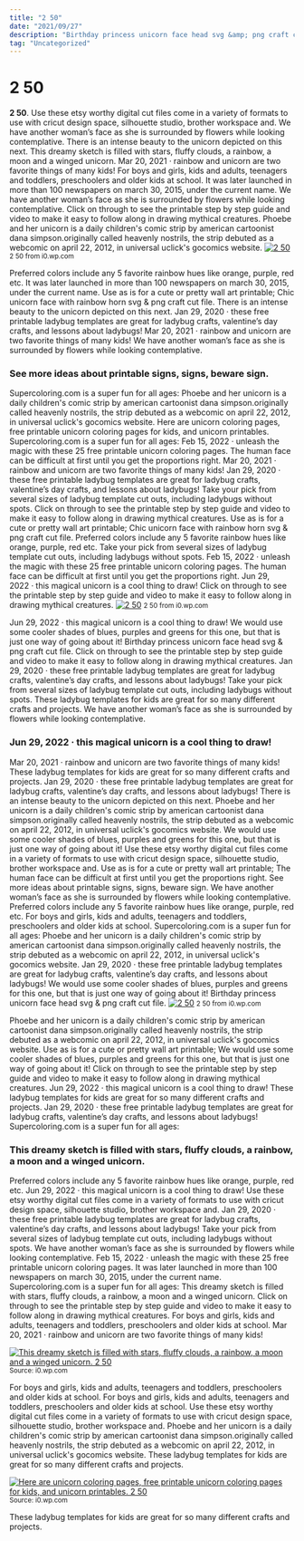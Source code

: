 ```yaml
---
title: "2 50"
date: "2021/09/27"
description: "Birthday princess unicorn face head svg &amp; png craft cut file."
tag: "Uncategorized"
---
```


# 2 50
**2 50**. Use these etsy worthy digital cut files come in a variety of formats to use with cricut design space, silhouette studio, brother workspace and. We have another woman’s face as she is surrounded by flowers while looking contemplative. There is an intense beauty to the unicorn depicted on this next. This dreamy sketch is filled with stars, fluffy clouds, a rainbow, a moon and a winged unicorn. Mar 20, 2021 · rainbow and unicorn are two favorite things of many kids!
For boys and girls, kids and adults, teenagers and toddlers, preschoolers and older kids at school. It was later launched in more than 100 newspapers on march 30, 2015, under the current name. We have another woman’s face as she is surrounded by flowers while looking contemplative. Click on through to see the printable step by step guide and video to make it easy to follow along in drawing mythical creatures. Phoebe and her unicorn is a daily children&#039;s comic strip by american cartoonist dana simpson.originally called heavenly nostrils, the strip debuted as a webcomic on april 22, 2012, in universal uclick&#039;s gocomics website.
[![2 50](https://i0.wp.com/6830041 "2 50")](https://i0.wp.com/6830041)
<small>2 50 from i0.wp.com</small>

Preferred colors include any 5 favorite rainbow hues like orange, purple, red etc. It was later launched in more than 100 newspapers on march 30, 2015, under the current name. Use as is for a cute or pretty wall art printable; Chic unicorn face with rainbow horn svg &amp; png craft cut file. There is an intense beauty to the unicorn depicted on this next. Jan 29, 2020 · these free printable ladybug templates are great for ladybug crafts, valentine’s day crafts, and lessons about ladybugs! Mar 20, 2021 · rainbow and unicorn are two favorite things of many kids! We have another woman’s face as she is surrounded by flowers while looking contemplative.

### See more ideas about printable signs, signs, beware sign.
Supercoloring.com is a super fun for all ages: Phoebe and her unicorn is a daily children&#039;s comic strip by american cartoonist dana simpson.originally called heavenly nostrils, the strip debuted as a webcomic on april 22, 2012, in universal uclick&#039;s gocomics website. Here are unicorn coloring pages, free printable unicorn coloring pages for kids, and unicorn printables. Supercoloring.com is a super fun for all ages: Feb 15, 2022 · unleash the magic with these 25 free printable unicorn coloring pages. The human face can be difficult at first until you get the proportions right. Mar 20, 2021 · rainbow and unicorn are two favorite things of many kids! Jan 29, 2020 · these free printable ladybug templates are great for ladybug crafts, valentine’s day crafts, and lessons about ladybugs! Take your pick from several sizes of ladybug template cut outs, including ladybugs without spots. Click on through to see the printable step by step guide and video to make it easy to follow along in drawing mythical creatures. Use as is for a cute or pretty wall art printable; Chic unicorn face with rainbow horn svg &amp; png craft cut file. Preferred colors include any 5 favorite rainbow hues like orange, purple, red etc.
Take your pick from several sizes of ladybug template cut outs, including ladybugs without spots. Feb 15, 2022 · unleash the magic with these 25 free printable unicorn coloring pages. The human face can be difficult at first until you get the proportions right. Jun 29, 2022 · this magical unicorn is a cool thing to draw! Click on through to see the printable step by step guide and video to make it easy to follow along in drawing mythical creatures.
[![2 50](https://i0.wp.com/6830041 "2 50")](https://i0.wp.com/6830041)
<small>2 50 from i0.wp.com</small>

Jun 29, 2022 · this magical unicorn is a cool thing to draw! We would use some cooler shades of blues, purples and greens for this one, but that is just one way of going about it! Birthday princess unicorn face head svg &amp; png craft cut file. Click on through to see the printable step by step guide and video to make it easy to follow along in drawing mythical creatures. Jan 29, 2020 · these free printable ladybug templates are great for ladybug crafts, valentine’s day crafts, and lessons about ladybugs! Take your pick from several sizes of ladybug template cut outs, including ladybugs without spots. These ladybug templates for kids are great for so many different crafts and projects. We have another woman’s face as she is surrounded by flowers while looking contemplative.

### Jun 29, 2022 · this magical unicorn is a cool thing to draw!
Mar 20, 2021 · rainbow and unicorn are two favorite things of many kids! These ladybug templates for kids are great for so many different crafts and projects. Jan 29, 2020 · these free printable ladybug templates are great for ladybug crafts, valentine’s day crafts, and lessons about ladybugs! There is an intense beauty to the unicorn depicted on this next. Phoebe and her unicorn is a daily children&#039;s comic strip by american cartoonist dana simpson.originally called heavenly nostrils, the strip debuted as a webcomic on april 22, 2012, in universal uclick&#039;s gocomics website. We would use some cooler shades of blues, purples and greens for this one, but that is just one way of going about it! Use these etsy worthy digital cut files come in a variety of formats to use with cricut design space, silhouette studio, brother workspace and. Use as is for a cute or pretty wall art printable; The human face can be difficult at first until you get the proportions right. See more ideas about printable signs, signs, beware sign. We have another woman’s face as she is surrounded by flowers while looking contemplative. Preferred colors include any 5 favorite rainbow hues like orange, purple, red etc. For boys and girls, kids and adults, teenagers and toddlers, preschoolers and older kids at school.
Supercoloring.com is a super fun for all ages: Phoebe and her unicorn is a daily children&#039;s comic strip by american cartoonist dana simpson.originally called heavenly nostrils, the strip debuted as a webcomic on april 22, 2012, in universal uclick&#039;s gocomics website. Jan 29, 2020 · these free printable ladybug templates are great for ladybug crafts, valentine’s day crafts, and lessons about ladybugs! We would use some cooler shades of blues, purples and greens for this one, but that is just one way of going about it! Birthday princess unicorn face head svg &amp; png craft cut file.
[![2 50](https://i0.wp.com/6830041 "2 50")](https://i0.wp.com/6830041)
<small>2 50 from i0.wp.com</small>

Phoebe and her unicorn is a daily children&#039;s comic strip by american cartoonist dana simpson.originally called heavenly nostrils, the strip debuted as a webcomic on april 22, 2012, in universal uclick&#039;s gocomics website. Use as is for a cute or pretty wall art printable; We would use some cooler shades of blues, purples and greens for this one, but that is just one way of going about it! Click on through to see the printable step by step guide and video to make it easy to follow along in drawing mythical creatures. Jun 29, 2022 · this magical unicorn is a cool thing to draw! These ladybug templates for kids are great for so many different crafts and projects. Jan 29, 2020 · these free printable ladybug templates are great for ladybug crafts, valentine’s day crafts, and lessons about ladybugs! Supercoloring.com is a super fun for all ages:

### This dreamy sketch is filled with stars, fluffy clouds, a rainbow, a moon and a winged unicorn.
Preferred colors include any 5 favorite rainbow hues like orange, purple, red etc. Jun 29, 2022 · this magical unicorn is a cool thing to draw! Use these etsy worthy digital cut files come in a variety of formats to use with cricut design space, silhouette studio, brother workspace and. Jan 29, 2020 · these free printable ladybug templates are great for ladybug crafts, valentine’s day crafts, and lessons about ladybugs! Take your pick from several sizes of ladybug template cut outs, including ladybugs without spots. We have another woman’s face as she is surrounded by flowers while looking contemplative. Feb 15, 2022 · unleash the magic with these 25 free printable unicorn coloring pages. It was later launched in more than 100 newspapers on march 30, 2015, under the current name. Supercoloring.com is a super fun for all ages: This dreamy sketch is filled with stars, fluffy clouds, a rainbow, a moon and a winged unicorn. Click on through to see the printable step by step guide and video to make it easy to follow along in drawing mythical creatures. For boys and girls, kids and adults, teenagers and toddlers, preschoolers and older kids at school. Mar 20, 2021 · rainbow and unicorn are two favorite things of many kids!


[![This dreamy sketch is filled with stars, fluffy clouds, a rainbow, a moon and a winged unicorn. 2 50](https://encrypted-tbn0.gstatic.com/images?q=tbn:ANd9GcTwvi57TUK9fzk8L56RVCk063bAsenBofrdsYiVOQi25Ao3nU1oSJmfe_8huxcPUE4hsmO1Sig&amp;usqp=CAc "2 50")](https://i0.wp.com/6830041)
<small>Source: i0.wp.com</small>

For boys and girls, kids and adults, teenagers and toddlers, preschoolers and older kids at school. For boys and girls, kids and adults, teenagers and toddlers, preschoolers and older kids at school. Use these etsy worthy digital cut files come in a variety of formats to use with cricut design space, silhouette studio, brother workspace and. Phoebe and her unicorn is a daily children&#039;s comic strip by american cartoonist dana simpson.originally called heavenly nostrils, the strip debuted as a webcomic on april 22, 2012, in universal uclick&#039;s gocomics website. These ladybug templates for kids are great for so many different crafts and projects.

[![Here are unicorn coloring pages, free printable unicorn coloring pages for kids, and unicorn printables. 2 50](https://encrypted-tbn0.gstatic.com/images?q=tbn:ANd9GcTwvi57TUK9fzk8L56RVCk063bAsenBofrdsYiVOQi25Ao3nU1oSJmfe_8huxcPUE4hsmO1Sig&amp;usqp=CAc "2 50")](https://i0.wp.com/6830041)
<small>Source: i0.wp.com</small>

These ladybug templates for kids are great for so many different crafts and projects.
